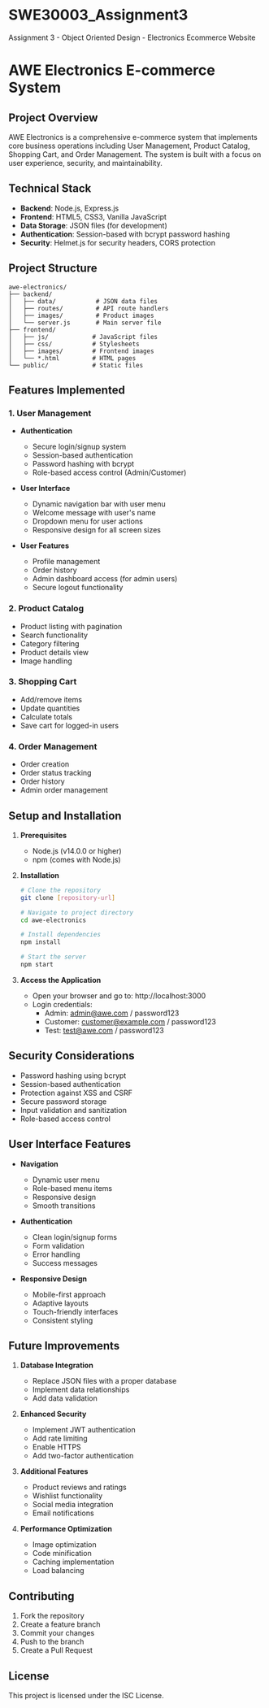 # SWE30003_Assignment3
Assignment 3 - Object Oriented Design - Electronics Ecommerce Website

# AWE Electronics E-commerce System

## Project Overview
AWE Electronics is a comprehensive e-commerce system that implements core business operations including User Management, Product Catalog, Shopping Cart, and Order Management. The system is built with a focus on user experience, security, and maintainability.

## Technical Stack
- **Backend**: Node.js, Express.js
- **Frontend**: HTML5, CSS3, Vanilla JavaScript
- **Data Storage**: JSON files (for development)
- **Authentication**: Session-based with bcrypt password hashing
- **Security**: Helmet.js for security headers, CORS protection

## Project Structure
```
awe-electronics/
├── backend/
│   ├── data/           # JSON data files
│   ├── routes/         # API route handlers
│   ├── images/         # Product images
│   └── server.js       # Main server file
├── frontend/
│   ├── js/            # JavaScript files
│   ├── css/           # Stylesheets
│   ├── images/        # Frontend images
│   └── *.html         # HTML pages
└── public/            # Static files
```

## Features Implemented

### 1. User Management
- **Authentication**
  - Secure login/signup system
  - Session-based authentication
  - Password hashing with bcrypt
  - Role-based access control (Admin/Customer)

- **User Interface**
  - Dynamic navigation bar with user menu
  - Welcome message with user's name
  - Dropdown menu for user actions
  - Responsive design for all screen sizes

- **User Features**
  - Profile management
  - Order history
  - Admin dashboard access (for admin users)
  - Secure logout functionality

### 2. Product Catalog
- Product listing with pagination
- Search functionality
- Category filtering
- Product details view
- Image handling

### 3. Shopping Cart
- Add/remove items
- Update quantities
- Calculate totals
- Save cart for logged-in users

### 4. Order Management
- Order creation
- Order status tracking
- Order history
- Admin order management

## Setup and Installation

1. **Prerequisites**
   - Node.js (v14.0.0 or higher)
   - npm (comes with Node.js)

2. **Installation**
   ```bash
   # Clone the repository
   git clone [repository-url]

   # Navigate to project directory
   cd awe-electronics

   # Install dependencies
   npm install

   # Start the server
   npm start
   ```

3. **Access the Application**
   - Open your browser and go to: http://localhost:3000
   - Login credentials:
     - Admin: admin@awe.com / password123
     - Customer: customer@example.com / password123
     - Test: test@awe.com / password123

## Security Considerations
- Password hashing using bcrypt
- Session-based authentication
- Protection against XSS and CSRF
- Secure password storage
- Input validation and sanitization
- Role-based access control

## User Interface Features
- **Navigation**
  - Dynamic user menu
  - Role-based menu items
  - Responsive design
  - Smooth transitions

- **Authentication**
  - Clean login/signup forms
  - Form validation
  - Error handling
  - Success messages

- **Responsive Design**
  - Mobile-first approach
  - Adaptive layouts
  - Touch-friendly interfaces
  - Consistent styling

## Future Improvements
1. **Database Integration**
   - Replace JSON files with a proper database
   - Implement data relationships
   - Add data validation

2. **Enhanced Security**
   - Implement JWT authentication
   - Add rate limiting
   - Enable HTTPS
   - Add two-factor authentication

3. **Additional Features**
   - Product reviews and ratings
   - Wishlist functionality
   - Social media integration
   - Email notifications

4. **Performance Optimization**
   - Image optimization
   - Code minification
   - Caching implementation
   - Load balancing

## Contributing
1. Fork the repository
2. Create a feature branch
3. Commit your changes
4. Push to the branch
5. Create a Pull Request

## License
This project is licensed under the ISC License. 
